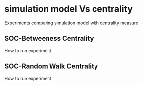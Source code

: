 # simulation model Vs centrality
Experiments comparing simulation model with centrality measure

## SOC-Betweeness Centrality

How to run experiment


## SOC-Random Walk Centrality

How to run experiment
